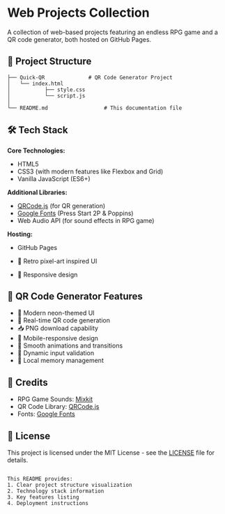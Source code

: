 
# Web Projects Collection

A collection of web-based projects featuring an endless RPG game and a QR code generator, both hosted on GitHub Pages.

## 📂 Project Structure

```
├── Quick-QR              # QR Code Generator Project
│   └── index.html
│           ├── style.css
│           └── script.js
│     
└── README.md                  # This documentation file
```

## 🛠️ Tech Stack

**Core Technologies:**
- HTML5
- CSS3 (with modern features like Flexbox and Grid)
- Vanilla JavaScript (ES6+)

**Additional Libraries:**
- [QRCode.js](https://davidshimjs.github.io/qrcodejs/) (for QR generation)
- [Google Fonts](https://fonts.google.com/) (Press Start 2P & Poppins)
- Web Audio API (for sound effects in RPG game)

**Hosting:**
- GitHub Pages

- 🎨 Retro pixel-art inspired UI
- 📱 Responsive design

## 📲 QR Code Generator Features

- 🌈 Modern neon-themed UI
- 🔗 Real-time QR code generation
- 📥 PNG download capability
- 📱 Mobile-responsive design
- 🎨 Smooth animations and transitions
- 🔄 Dynamic input validation
- 💾 Local memory management

## 📜 Credits

- RPG Game Sounds: [Mixkit](https://mixkit.co/)
- QR Code Library: [QRCode.js](https://github.com/davidshimjs/qrcodejs)
- Fonts: [Google Fonts](https://fonts.google.com/)

## 📄 License

This project is licensed under the MIT License - see the [LICENSE](LICENSE) file for details.
```

This README provides:
1. Clear project structure visualization
2. Technology stack information
3. Key features listing
4. Deployment instructions

